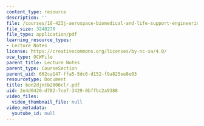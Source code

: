 ```yaml
---
content_type: resource
description: ''
file: /courses/16-423j-aerospace-biomedical-and-life-support-engineering-spring-2006/2e4d0420d7827cef34290bffbc2a9388_bon2djntb2006clr.pdf
file_size: 3248270
file_type: application/pdf
learning_resource_types:
- Lecture Notes
license: https://creativecommons.org/licenses/by-nc-sa/4.0/
ocw_type: OCWFile
parent_title: Lecture Notes
parent_type: CourseSection
parent_uid: 662ca147-ffa5-5dc6-d152-f9a825ee8e03
resourcetype: Document
title: bon2djntb2006clr.pdf
uid: 2e4d0420-d782-7cef-3429-0bffbc2a9388
video_files:
  video_thumbnail_file: null
video_metadata:
  youtube_id: null
---
```

